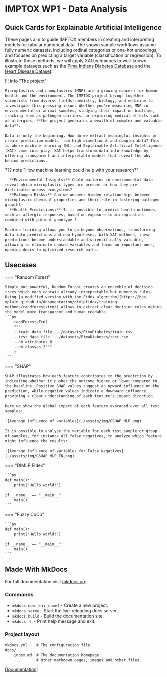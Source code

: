 # IMPTOX WP1 - Data Analysis

## Quick Cards for Explainable Artificial Intelligence

These pages aim to guide IMPTOX members in creating and interpreting models for tabular numerical data. The shown sample workflows assume fully numeric datasets, including ordinal categories or one-hot encodings, and focuses on predicting a target variable (classification or regression). To illustrate these methods, we will apply XAI techniques to well-known example datasets such as the [Pima Indians Diabetes Database](https://www.kaggle.com/datasets/uciml/pima-indians-diabetes-database) and the [Heart Disease Dataset](https://www.kaggle.com/datasets/johnsmith88/heart-disease-dataset).

!!! info "The project"

    Microplastics and nanoplastics (MNP) are a growing concern for human health and the environment. The IMPTOX project brings together scientists from diverse fields—chemistry, biology, and medicine to investigate this pressing issue. Whether you're measuring MNP in environmental or animal samples, studying their impact on biofilms, tracking them as pathogen carriers, or exploring medical effects such as allergies, **the project generates a wealth of complex and valuable data**.

    Data is only the beginning. How do we extract meaningful insights or create prediction models from high dimentional and complex data? This is where machine learning (ML) and Explainable Artificial Intelligence (XAI) come into play. XAI helps transform data into knowledge by offering transparent and interpretable models that reveal the why behind predictions.



??? note "How machine learning could help with your research?"

    - **Environmental Insights:** Could patterns in environmental data reveal which microplastic types are present or how they are distributed across ecosystems?  
    - **Pathogen Risks:** Can we uncover hidden relationships between microplastic chemical properties and their role in fostering pathogen growth?  
    - **Health Predictions:** Is it possible to predict health outcomes, such as allergic responses, based on exposure to microplastics combined with patient genotype ?  

    Machine learning allows you to go beyond observations, transforming data into predictions and new hypotheses. With XAI methods, these predictions become understandable and scientifically valuable, allowing to eliminate unused variables and focus on important ones, opening doors to optimized research paths.  



## Usecases

=== "Random Forest"

    Simple but powerful, Random Forest creates an ensemble of decision trees which each contain already interpretable but numerous rules. Using [a modified version with the Fidex algorithm](https://hes-xplain.github.io/documentation/dimlpfidex/training-methods/randforeststrn/) allows to extract clear decision rules making the model more transparent and human readable. 
    ```py
        randForestsTrn(
        """
        --train_data_file .../datasets/PimaDiabetes/train.csv 
        --test_data_file .../datasets/PimaDiabetes/test.csv 
        --nb_attributes 8 
        --nb_classes 2"""
        )
    ```

=== "SHAP"

    SHAP illustrates how each feature contributes to the prediction by indicating whether it pushes the outcome higher or lower compared to the baseline. Positive SHAP values suggest an upward influence on the prediction, while negative values indicate a downward influence, providing a clear understanding of each feature's impact direction.

    Here we show the global impact of each feature averaged over all test samples:

    ![Average influence of variables](./assets/img/GSHAP_MLP.png)

    It is possible to analyse the variable for each test sample or group of samples, for instance all false negatives, to analyze which feature might influence the results: 

    ![Average influence of variables for False Negatives](./assets/img/GSHAP_MLP_FN.png)
    
    
=== "DIMLP Fidex"

    ```py
    def main():
        print("Hello world!")

    if __name__ == "__main__":
        main()
    ```
=== "Fuzzy CoCo"

    ```py
    def main():
        print("Hello world!")

    if __name__ == "__main__":
        main()
    ```




## Made With MkDocs

For full documentation visit [mkdocs.org](https://www.mkdocs.org).

### Commands

* `mkdocs new [dir-name]` - Create a new project.
* `mkdocs serve` - Start the live-reloading docs server.
* `mkdocs build` - Build the documentation site.
* `mkdocs -h` - Print help message and exit.

### Project layout

    mkdocs.yml    # The configuration file.
    docs/
        index.md  # The documentation homepage.
        ...       # Other markdown pages, images and other files.



[Documentation](https://squidfunk.github.io/mkdocs-material/getting-started/)!